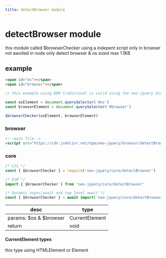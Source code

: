 ```yaml
---
title: detectBrowser module
---
```


# detectBrowser module

this module called $browserChecker using a indepent script only in browser not awolled in node only detect browser & os sized max 1.1KB

## example
``` html
<span id="os"></span>
<span id="browser"></span>
```

``` js
// this example using DOM traditional is valid using the neo-jquery $selector or $id

const osElement = document.querySelector('#os')
const browserElement = document.querySelector('#browser')

$browserChecker(osElement, browserElement)
```

### browser

``` html
<!--main file-->
<script src="https://cdn.jsdelivr.net/npm/neo-jquery/browser/detectBrowser.js"></script>
```

### core
``` js
/* CJS */
const { $browserChecker } = require('neo-jquery/core/detectBrowser')

/* ESM */
import { $browserChecker } from 'neo-jquery/core/detectBrowser'

/* Dynamic async/await and top level await */
const { $browserChecker } = await import('neo-jquery/core/detectBrowser')
```

| desc | type |
| ----------- | ----------- |
| params: $os & $browser | CurrentElement |
| return | void |

#### CurrentElement types

this type using HTMLElement or Element
